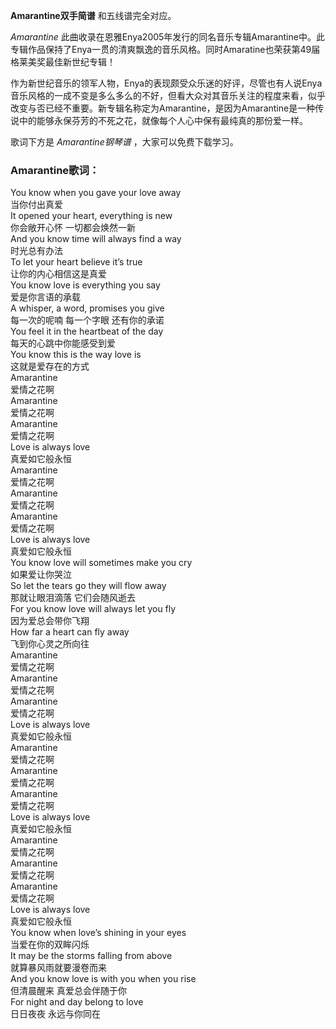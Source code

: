 

**Amarantine双手简谱** 和五线谱完全对应。

_Amarantine_
此曲收录在恩雅Enya2005年发行的同名音乐专辑Amarantine中。此专辑作品保持了Enya一贯的清爽飘逸的音乐风格。同时Amaratine也荣获第49届格莱美奖最佳新世纪专辑！

作为新世纪音乐的领军人物，Enya的表现颇受众乐迷的好评，尽管也有人说Enya音乐风格的一成不变是多么多么的不好，但看大众对其音乐关注的程度来看，似乎改变与否已经不重要。新专辑名称定为Amarantine，是因为Amarantine是一种传说中的能够永保芬芳的不死之花，就像每个人心中保有最纯真的那份爱一样。

歌词下方是 _Amarantine钢琴谱_ ，大家可以免费下载学习。

### Amarantine歌词：

You know when you gave your love away  
当你付出真爱  
It opened your heart, everything is new  
你会敞开心怀 一切都会焕然一新  
And you know time will always find a way  
时光总有办法  
To let your heart believe it’s true  
让你的内心相信这是真爱  
You know love is everything you say  
爱是你言语的承载  
A whisper, a word, promises you give  
每一次的呢喃 每一个字眼 还有你的承诺  
You feel it in the heartbeat of the day  
每天的心跳中你能感受到爱  
You know this is the way love is  
这就是爱存在的方式  
Amarantine  
爱情之花啊  
Amarantine  
爱情之花啊  
Amarantine  
爱情之花啊  
Love is always love  
真爱如它般永恒  
Amarantine  
爱情之花啊  
Amarantine  
爱情之花啊  
Amarantine  
爱情之花啊  
Love is always love  
真爱如它般永恒  
You know love will sometimes make you cry  
如果爱让你哭泣  
So let the tears go they will flow away  
那就让眼泪滴落 它们会随风逝去  
For you know love will always let you fly  
因为爱总会带你飞翔  
How far a heart can fly away  
飞到你心灵之所向往  
Amarantine  
爱情之花啊  
Amarantine  
爱情之花啊  
Amarantine  
爱情之花啊  
Love is always love  
真爱如它般永恒  
Amarantine  
爱情之花啊  
Amarantine  
爱情之花啊  
Amarantine  
爱情之花啊  
Love is always love  
真爱如它般永恒  
Amarantine  
爱情之花啊  
Amarantine  
爱情之花啊  
Amarantine  
爱情之花啊  
Love is always love  
真爱如它般永恒  
You know when love’s shining in your eyes  
当爱在你的双眸闪烁  
It may be the storms falling from above  
就算暴风雨就要漫卷而来  
And you know love is with you when you rise  
但清晨醒来 真爱总会伴随于你  
For night and day belong to love  
日日夜夜 永远与你同在

